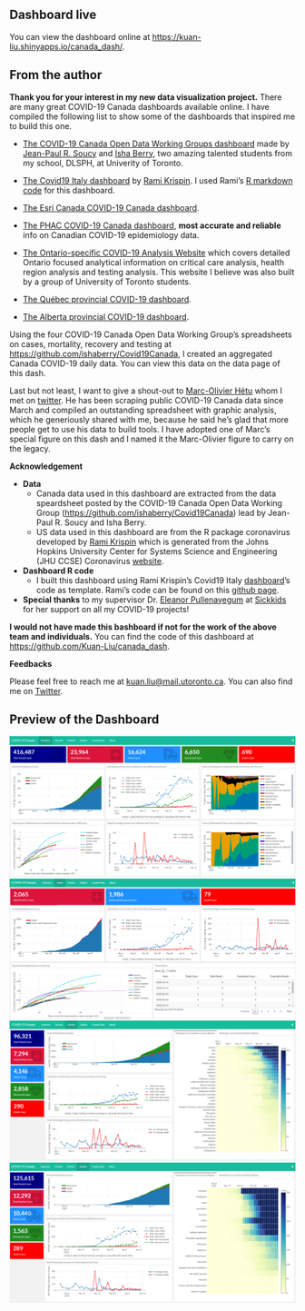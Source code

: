 
<!-- README.md is generated from README.Rmd. Please edit that file -->

## Dashboard live

You can view the dashboard online at
<https://kuan-liu.shinyapps.io/canada_dash/>.

## From the author

**Thank you for your interest in my new data visualization project.**
There are many great COVID-19 Canada dashboards available online. I have
compiled the following list to show some of the dashboards that inspired
me to build this one.

  - [The COVID-19 Canada Open Data Working Groups
    dashboard](https://art-bd.shinyapps.io/covid19canada/) made by
    [Jean-Paul R. Soucy](https://twitter.com/JPSoucy) and [Isha
    Berry](https://twitter.com/ishaberry2), two amazing talented
    students from my school, DLSPH, at Univerity of Toronto.

  - [The Covid19 Italy
    dashboard](https://github.com/RamiKrispin/italy_dash) by [Rami
    Krispin](https://twitter.com/Rami_Krispin). I used Rami’s [R
    markdown code](https://github.com/RamiKrispin/covid19Italy) for this
    dashboard.

  - [The Esri Canada COVID-19 Canada
    dashboard](https://resources-covid19canada.hub.arcgis.com/).

  - [The PHAC COVID-19 Canada
    dashboard](https://experience.arcgis.com/experience/2f1a13ca0b29422f9b34660f0b705043/),
    **most accurate and reliable** info on Canadian COVID-19
    epidemiology data.

  - [The Ontario-specific COVID-19 Analysis
    Website](https://howsmyflattening.ca/#/analysis) which covers
    detailed Ontario focused analytical information on critical care
    analysis, health region analysis and testing analysis. This website
    I believe was also built by a group of University of Toronto
    students.

  - [The Québec provincial COVID-19
    dashboard](https://www.inspq.qc.ca/covid-19/donnees).

  - [The Alberta provincial COVID-19
    dashboard](https://covid19stats.alberta.ca/).

Using the four COVID-19 Canada Open Data Working Group’s spreadsheets on
cases, mortality, recovery and testing at
<https://github.com/ishaberry/Covid19Canada>, I created an aggregated
Canada COVID-19 daily data. You can view this data on the data page of
this dash.

Last but not least, I want to give a shout-out to [Marc-Olivier
Hétu](https://twitter.com/suivicovid) whom I met on
[twitter](https://twitter.com/suivicovid). He has been scraping public
COVID-19 Canada data since March and compiled an outstanding spreadsheet
with graphic analysis, which he generiously shared with me, because he
said he’s glad that more people get to use his data to build tools. I
have adopted one of Marc’s special figure on this dash and I named it
the Marc-Olivier figure to carry on the legacy.

**Acknowledgement**

  - **Data**
      - Canada data used in this dashboard are extracted from the data
        speardsheet posted by the COVID-19 Canada Open Data Working
        Group (<https://github.com/ishaberry/Covid19Canada>) lead by
        Jean-Paul R. Soucy and Isha Berry.
      - US data used in this dashboard are from the R package
        coronavirus developed by [Rami
        Krispin](https://github.com/RamiKrispin/coronavirus) which is
        generated from the Johns Hopkins University Center for Systems
        Science and Engineering (JHU CCSE) Coronavirus
        [website](https://systems.jhu.edu/research/public-health/ncov/).
  - **Dashboard R code**
      - I built this dashboard using Rami Krispin’s Covid19 Italy
        [dashboard](https://github.com/RamiKrispin/italy_dash)’s code as
        template. Rami’s code can be found on this [github
        page](https://github.com/RamiKrispin/covid19Italy).
  - **Special thanks** to my supervisor Dr. [Eleanor
    Pullenayegum](https://twitter.com/EMPullenayegum) at
    [Sickkids](http://www.sickkids.ca/AboutSickKids/Directory/People/P/Eleanor-Pullenayegum-staff-profile.html)
    for her support on all my COVID-19 projects\!

**I would not have made this bashboard if not for the work of the above
team and individuals.** You can find the code of this dashboard at
<https://github.com/Kuan-Liu/canada_dash>.

**Feedbacks**

Please feel free to reach me at <kuan.liu@mail.utoronto.ca>. You can
also find me on [Twitter](https://twitter.com/KuanLiu2).

## Preview of the Dashboard

![Summary](https://raw.githubusercontent.com/Kuan-Liu/canada_dash/master/docs/figures/pg1.png)
![Toronto](https://raw.githubusercontent.com/Kuan-Liu/canada_dash/master/docs/figures/pg2.png)
![Ontario](https://raw.githubusercontent.com/Kuan-Liu/canada_dash/master/docs/figures/pg3.png)
![Quebec](https://raw.githubusercontent.com/Kuan-Liu/canada_dash/master/docs/figures/pg4.png)
